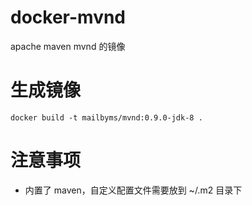 # docker-mvnd
apache maven mvnd 的镜像

# 生成镜像
```
docker build -t mailbyms/mvnd:0.9.0-jdk-8 .
```

# 注意事项
- 内置了 maven，自定义配置文件需要放到 ~/.m2 目录下

